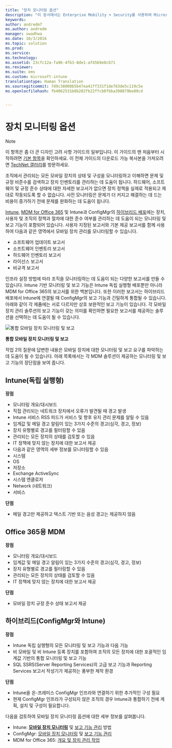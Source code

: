 ```yaml
---
title: "장치 모니터링 옵션"
description: "이 문서에서는 Enterprise Mobility + Security를 사용하여 Microsoft 모바일 장치 관리 솔루션을 계획하고 디자인할 때 필요한 기존 장치 모니터링 옵션에 대한 지침을 제공합니다."
keywords: 
author: andredm7
ms.author: andredm
manager: swadhwa
ms.date: 10/3/2016
ms.topic: solution
ms.prod: 
ms.service: 
ms.technology: 
ms.assetid: 23cfc12a-fa96-4fb3-8de1-af4569e8cb71
ms.reviewer: 
ms.suite: ems
ms.custom: microsoft-intune
translationtype: Human Translation
ms.sourcegitcommit: 7d9c38008b5b47ea41ff331f1de763de5c119c5e
ms.openlocfilehash: fb4062531b8b202fb22ffcb0fbba390879be89cd


---
```


# <a name="device-monitoring-options"></a>장치 모니터링 옵션

>[!NOTE]
>이 항목은 좀 더 큰 디자인 고려 사항 가이드의 일부입니다. 이 가이드의 맨 처음부터 시작하려면 [기본 항목](mdm-design-considerations-guide.md)을 확인하세요. 이 전체 가이드의 다운로드 가능 복사본을 가져오려면 [TechNet 갤러리](https://gallery.technet.microsoft.com/Mobile-Device-Management-7d401582)를 방문하세요.

조직에서 관리되는 모든 모바일 장치의 상태 및 구성을 모니터링하고 이해하면 문제 및 규정 비준수를 검색하고 장치 인벤토리를 관리하는 데 도움이 됩니다. 하드웨어, 소프트웨어 및 규정 준수 상태에 대한 자세한 보고서가 없으면 장치 정책을 실제로 적용되고 제대로 작동되도록 할 수 없습니다. 사전 모니터링은 문제가 더 커지고 해결하는 데 드는 비용이 증가하기 전에 문제를 완화하는 데 도움이 됩니다.

[Intune](/Intune/deploy-use/monitoring-and-reports-with-microsoft-intune), [MDM for Office 365](https://technet.microsoft.com/library/faa7d8e5-645d-4d59-839c-c8d4c1869e4a(v=technet.10).aspx) 및 Intune과 ConfigMgr의 [하이브리드 배포](https://technet.microsoft.com/library/gg699377.aspx)에는 장치, 사용자 및 조직의 정책과 절차에 대한 준수 여부를 관리하는 데 도움이 되는 모니터링 및 보고 기능이 포함되어 있습니다. 사용자 지정된 보고서와 기본 제공 보고서를 함께 사용하여 다음과 같은 영역에서 모바일 장치 관리를 모니터링할 수 있습니다.

- 소프트웨어 업데이트 보고서
- 소프트웨어 인벤토리 보고서
- 하드웨어 인벤토리 보고서
- 라이선스 보고서
- 비규격 보고서

인프라 설정 방법에 따라 조직을 모니터링하는 데 도움이 되는 다양한 보고서를 만들 수 있습니다. Intune 기반 모니터링 및 보고 기능은 Intune 독립 실행형 배포뿐만 아니라 MDM for Office 365의 보고서를 위한 백본입니다. 또한 이러한 보고서는 하이브리드 배포에서 Intune에 연결될 때 ConfigMgr의 보고 기능과 긴밀하게 통합될 수 있습니다. 아래와 같이 각 제품에는 서로 다르지만 상호 보완적인 보고 기능이 있습니다. 각 모바일 장치 관리 솔루션의 보고 기능이 갖는 의미를 확인하면 필요한 보고서를 제공하는 솔루션을 선택하는 데 도움이 될 수 있습니다.

![통합 모바일 장치 모니터링 및 보고](./media/MDM_Figure_05.png)

**통합 모바일 장치 모니터링 및 보고**

작업 2의 질문에 답변한 내용은 모바일 장치에 대한 모니터링 및 보고 요구를 파악하는 데 도움이 될 수 있습니다. 아래 목록에서는 각 MDM 솔루션이 제공하는 모니터링 및 보고 기능의 장단점을 보여 줍니다.

## <a name="intune-standalone"></a>Intune(독립 실행형)

**장점**

- 모니터링 개요/대시보드
- 직접 관리되는 네트워크 장치에서 오류가 발견될 때 경고 발생
- Intune 서비스 RSS 피드가 서비스 및 향후 유지 관리 문제를 알릴 수 있음
- 임계값 및 메일 경고 알림이 있는 3가지 수준의 경고(심각, 경고, 정보)
- 장치 유형별로 경고를 필터링할 수 있음
- 관리되는 모든 장치의 상태를 검토할 수 있음
- IT 정책에 맞지 않는 장치에 대한 보고서 제공
- 다음과 같은 영역의 세부 정보를 모니터링할 수 있음
 - 시스템
 - OS
 - 저장소
 - Exchange ActiveSync
 - 시스템 엔클로저
 - Network (네트워크)
 - 서비스

**단점**

- 메일 경고만 제공하고 텍스트 기반 또는 음성 경고는 제공하지 않음

## <a name="mdm-for-office-365"></a>Office 365용 MDM

**장점**

- 모니터링 개요/대시보드
- 임계값 및 메일 경고 알림이 있는 3가지 수준의 경고(심각, 경고, 정보)
- 장치 유형별로 경고를 필터링할 수 있음
- 관리되는 모든 장치의 상태를 검토할 수 있음
- IT 정책에 맞지 않는 장치에 대한 보고서 제공

**단점**

- 모바일 장치 규정 준수 상태 보고서 제공

## <a name="hybrid-intune-with-configmgr"></a>하이브리드(ConfigMgr와 Intune)

**장점**

- Intune 독립 실행형의 모든 모니터링 및 보고 기능과 다음 기능
 - 비 모바일 및 비 Intune 등록 장치를 포함하여 조직의 모든 장치에 대한 포괄적인 임계값 기반의 통합 모니터링 및 보고 기능
 - SQL SSRS(Server Reporting Services)의 고급 보고 기능과 Reporting Services 보고서 작성기가 제공하는 풍부한 제작 환경

**단점**

- Intune을 온-프레미스 ConfigMgr 인프라와 연결하기 위한 추가적인 구성 필요
- 현재 ConfigMgr 인프라가 구성되지 않은 조직의 경우 Intune과 통합하기 전에 계획, 설치 및 구성이 필요합니다.

다음을 검토하여 모바일 장치 모니터링 옵션에 대한 세부 정보를 살펴봅니다.

- Intune: **[모바일 장치 모니터링](https://technet.microsoft.com/library/jj733634.aspx)** 및 [보고 기능 관리](/Intune/deploy-use/monitoring-and-reports-with-microsoft-intune) 방법
- ConfigMgr: [모바일 장치 모니터링](https://technet.microsoft.com/library/gg682128.aspx) 및 [보고 기능 관리](https://technet.microsoft.com/library/gg699377.aspx)
- MDM for Office 365: [개요 및 장치 관리 작업](https://technet.microsoft.com/en-us/library/ms.o365.cc.devicepolicy.aspx)



<!--HONumber=Nov16_HO4-->


